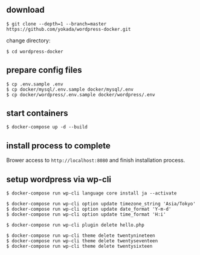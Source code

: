 ## download

```
$ git clone --depth=1 --branch=master https://github.com/yokada/wordpress-docker.git
```

change directory:

```
$ cd wordpress-docker
```

## prepare config files

```
$ cp .env.sample .env
$ cp docker/mysql/.env.sample docker/mysql/.env
$ cp docker/wordpress/.env.sample docker/wordpress/.env
```

## start containers

```
$ docker-compose up -d --build
```

## install process to complete

Brower access to `http://localhost:8080` and finish installation process.

## setup wordpress via wp-cli

<!--
```
$ docker-compose run wp-cli core install --url='http://localhost:8080' --title='wordpress dev site' --admin_user='admin' --admin_password='admin' --admin_email='admin@example.com'
```
-->

```
$ docker-compose run wp-cli language core install ja --activate
```

```
$ docker-compose run wp-cli option update timezone_string 'Asia/Tokyo'
$ docker-compose run wp-cli option update date_format 'Y-m-d'
$ docker-compose run wp-cli option update time_format 'H:i'
```

```
$ docker-compose run wp-cli plugin delete hello.php
```

```
$ docker-compose run wp-cli theme delete twentynineteen
$ docker-compose run wp-cli theme delete twentyseventeen
$ docker-compose run wp-cli theme delete twentysixteen
```
